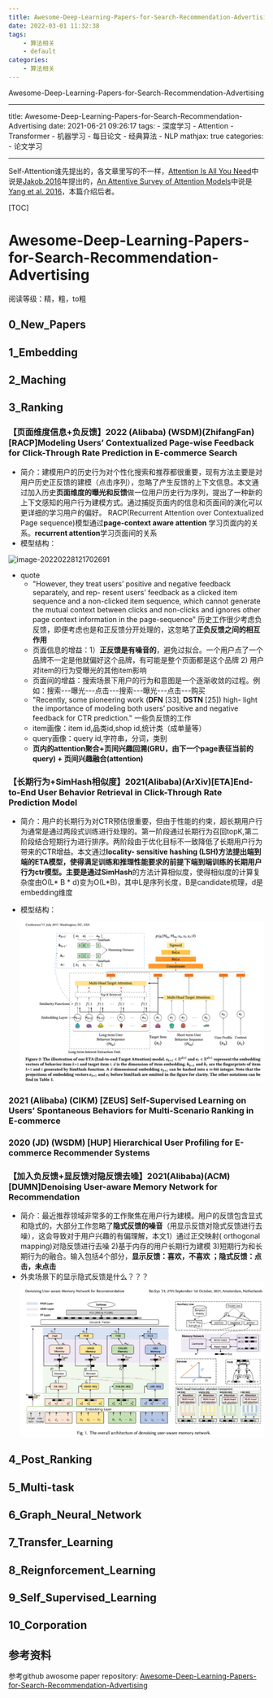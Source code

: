 ```yaml
---
title: Awesome-Deep-Learning-Papers-for-Search-Recommendation-Advertising
date: 2022-03-01 11:32:38
tags:
    - 算法相关
    - default
categories: 
    - 算法相关
---
```


Awesome-Deep-Learning-Papers-for-Search-Recommendation-Advertising

<!-- more -->


---
title: Awesome-Deep-Learning-Papers-for-Search-Recommendation-Advertising
date: 2021-06-21 09:26:17
tags:
    - 深度学习
    - Attention
    - Transformer
    - 机器学习
    - 每日论文
    - 经典算法
    - NLP
mathjax: true
categories: 
    - 论文学习

---

Self-Attention谁先提出的，各文章里写的不一样，[Attention Is All You Need](https://papers.nips.cc/paper/2017/file/3f5ee243547dee91fbd053c1c4a845aa-Paper.pdf)中说是[Jakob.2016](https://arxiv.org/pdf/1606.01933.pdf)年提出的，[An Attentive Survey of Attention Models](https://arxiv.org/pdf/1904.02874.pdf)中说是[Yang et al. 2016](https://www.aclweb.org/anthology/N16-1174.pdf)，本篇介绍后者。



<!-- more -->

[TOC]

# Awesome-Deep-Learning-Papers-for-Search-Recommendation-Advertising
阅读等级：精，粗，to粗

## 0_New_Papers

## 1_Embedding

## 2_Maching

## 3_Ranking

### 【页面维度信息+负反馈】2022 (Alibaba) (WSDM)(ZhifangFan)[RACP]Modeling Users’ Contextualized Page-wise Feedback for Click-Through Rate Prediction in E-commerce Search

- 简介：建模用户的历史行为对个性化搜索和推荐都很重要，现有方法主要是对用户历史正反馈的建模（点击序列），忽略了产生反馈的上下文信息。本文通过加入历史**页面维度的曝光和反馈**做一位用户历史行为序列，提出了一种新的上下文感知的用户行为建模方式。通过捕捉页面内的信息和页面间的演化可以更详细的学习用户的偏好。 RACP(Recurrent Attention over Contextualized Page sequence)模型通过**page-context aware attention** 学习页面内的关系。**recurrent attention**学习页面间的关系
- 模型结构：

![image-20220228121702691](file:///Users/hetianqi/Documents/0_charging/hexo_init/source/_posts/notes_of_the_world/2_%E7%AE%97%E6%B3%95%E7%9B%B8%E5%85%B3/pics/Awesome-Deep-Learning-Papers-for-Search-Recommendation-Advertising/image-20220228121702691.png?lastModify=1646028941)

- quote
  - "However, they treat users’ positive and negative feedback separately, and rep- resent users’ feedback as a clicked item sequence and a non-clicked item sequence, which cannot generate the mutual context between clicks and non-clicks and ignores other page context information in the page-sequence" 历史工作很少考虑负反馈，即便考虑也是和正反馈分开处理的，这忽略了**正负反馈之间的相互作用**
  - 页面信息的增益：1）**正反馈是有噪音的**，避免过拟合。一个用户点了一个品牌不一定是他就偏好这个品牌，有可能是整个页面都是这个品牌 2) 用户对item的行为受曝光的其他item影响
  - 页面间的增益：搜索场景下用户的行为和意图是一个逐渐收敛的过程。例如：搜索---曝光---点击---搜索---曝光---点击---购买
  - "Recently, some pioneering work (**DFN** [33], **DSTN** [25]) high- light the importance of modeling both users’ positive and negative feedback for CTR prediction." 一些负反馈的工作
  - item画像：item id,品类id,shop id,统计类（成单量等）
  - query画像：query id,字符串，分词，类别
  - **页内的attention聚合+页间兴趣回溯(GRU，由下一个page表征当前的query) + 页间兴趣融合(attention)**

### 【长期行为+SimHash相似度】2021(Alibaba)(ArXiv)[ETA]End-to-End User Behavior Retrieval in Click-Through Rate Prediction Model

- 简介：用户的长期行为对CTR预估很重要，但由于性能的约束，超长期用户行为通常是通过两段式训练进行处理的。第一阶段通过长期行为召回topK,第二阶段结合短期行为进行排序。两阶段由于优化目标不一致降低了长期用户行为带来的CTR增益。本文通过**locality- sensitive hashing (LSH)**方法提出端到端的ETA模型，使得满足训练和推理性能要求的前提下端到端训练的长期用户行为ctr模型。主要是通过**SimHash**的方法计算相似度，使得相似度的计算复杂度由O(L* B * d)变为O(L*B)，其中L是序列长度，B是candidate梳理，d是embedding维度

- 模型结构：

  <img src="pics/Awesome-Deep-Learning-Papers-for-Search-Recommendation-Advertising/image-20220228145221827.png" alt="image-20220228145221827" style="zoom:50%;" />

### 2021 (Alibaba) (CIKM) [ZEUS] Self-Supervised Learning on Users’ Spontaneous Behaviors for Multi-Scenario Ranking in E-commerce



### 2020 (JD) (WSDM) [HUP] Hierarchical User Profiling for E-commerce Recommender Systems

### 【加入负反馈+显反馈对隐反馈去噪】2021(Alibaba)(ACM)[DUMN]Denoising User-aware Memory Network for Recommendation

- 简介：最近推荐领域非常多的工作聚焦在用户行为建模。用户的反馈包含显式和隐式的，大部分工作忽略了**隐式反馈的噪音**（用显示反馈对隐式反馈进行去噪），这会导致对于用户兴趣的有偏理解，本文1）通过正交映射( orthogonal mapping)对隐反馈进行去噪  2)基于内存的用户长期行为建模  3)短期行为和长期行为的融合。输入包括4个部分，**显示反馈：喜欢，不喜欢 ；隐式反馈：点击，未点击**
- 外卖场景下的显示隐式反馈是什么？？？<img src="pics/Awesome-Deep-Learning-Papers-for-Search-Recommendation-Advertising/image-20220228150641871.png" alt="image-20220228150641871" style="zoom:50%;" />

## 4_Post_Ranking

## 5_Multi-task

## 6_Graph_Neural_Network

## 7_Transfer_Learning

## 8_Reignforcement_Learning

## 9_Self_Supervised_Learning

## 10_Corporation



## 参考资料

参考github awosome paper repository: [Awesome-Deep-Learning-Papers-for-Search-Recommendation-Advertising](https://github.com/guyulongcs/Awesome-Deep-Learning-Papers-for-Search-Recommendation-Advertising)



